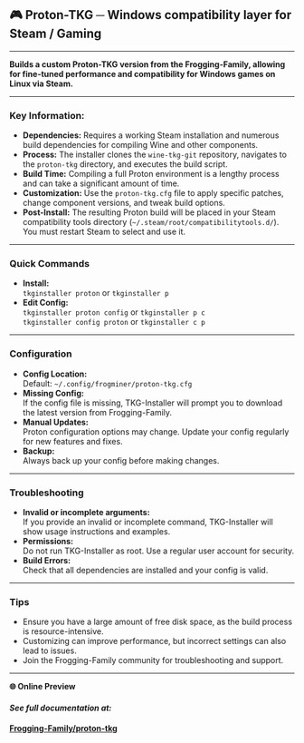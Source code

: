 ## 🎮 Proton-TKG ─ Windows compatibility layer for Steam / Gaming

---

**Builds a custom Proton-TKG version from the Frogging-Family, allowing for fine-tuned performance and compatibility for Windows games on Linux via Steam.**

---

### Key Information:

- **Dependencies:** Requires a working Steam installation and numerous build dependencies for compiling Wine and other components.
- **Process:** The installer clones the `wine-tkg-git` repository, navigates to the `proton-tkg` directory, and executes the build script.
- **Build Time:** Compiling a full Proton environment is a lengthy process and can take a significant amount of time.
- **Customization:** Use the `proton-tkg.cfg` file to apply specific patches, change component versions, and tweak build options.
- **Post-Install:** The resulting Proton build will be placed in your Steam compatibility tools directory (`~/.steam/root/compatibilitytools.d/`). You must restart Steam to select and use it.

---

### Quick Commands

- **Install:**  
  `tkginstaller proton` or `tkginstaller p`
- **Edit Config:**  
  `tkginstaller proton config` or `tkginstaller p c`  
  `tkginstaller config proton` or `tkginstaller c p`

---

### Configuration

- **Config Location:**  
  Default: `~/.config/frogminer/proton-tkg.cfg`
- **Missing Config:**  
  If the config file is missing, TKG-Installer will prompt you to download the latest version from Frogging-Family.
- **Manual Updates:**  
  Proton configuration options may change. Update your config regularly for new features and fixes.
- **Backup:**  
  Always back up your config before making changes.

---

### Troubleshooting

- **Invalid or incomplete arguments:**  
  If you provide an invalid or incomplete command, TKG-Installer will show usage instructions and examples.
- **Permissions:**  
  Do not run TKG-Installer as root. Use a regular user account for security.
- **Build Errors:**  
  Check that all dependencies are installed and your config is valid.

---

### Tips

- Ensure you have a large amount of free disk space, as the build process is resource-intensive.
- Customizing can improve performance, but incorrect settings can also lead to issues.
- Join the Frogging-Family community for troubleshooting and support.

---

**🌐 Online Preview**

#### ***See full documentation at:***

#### [Frogging-Family/proton-tkg](https://github.com/Frogging-Family/proton-tkg/blob/master/README.md)
